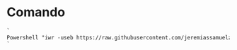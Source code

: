 # Comando

```markdown
`
Powershell "iwr -useb https://raw.githubusercontent.com/jeremiassamuelzitnik/Centralizado/main/Centralizado.ps1" | iex
`
```
